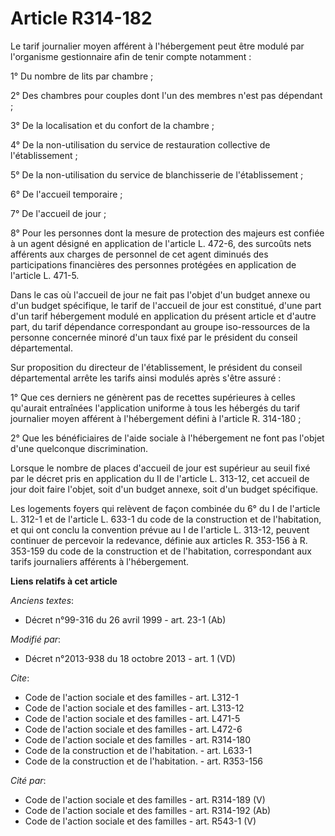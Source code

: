 # Article R314-182

Le tarif journalier moyen afférent à l'hébergement peut être modulé par l'organisme gestionnaire afin de tenir compte
notamment : 

1° Du nombre de lits par chambre ; 

2° Des chambres pour couples dont l'un des membres n'est pas dépendant ; 

3° De la localisation et du confort de la chambre ; 

4° De la non-utilisation du service de restauration collective de l'établissement ; 

5° De la non-utilisation du service de blanchisserie de l'établissement ; 

6° De l'accueil temporaire ; 

7° De l'accueil de jour ; 

8° Pour les personnes dont la mesure de protection des majeurs est confiée à un agent désigné en application de l'article L.
472-6, des surcoûts nets afférents aux charges de personnel de cet agent diminués des participations financières des
personnes protégées en application de l'article L. 471-5. 

Dans le cas où l'accueil de jour ne fait pas l'objet d'un budget annexe ou d'un budget spécifique, le tarif de l'accueil de
jour est constitué, d'une part d'un tarif hébergement modulé en application du présent article et d'autre part, du tarif
dépendance correspondant au groupe iso-ressources de la personne concernée minoré d'un taux fixé par le président du conseil
départemental. 

Sur proposition du directeur de l'établissement, le président du conseil départemental arrête les tarifs ainsi modulés après
s'être assuré : 

1° Que ces derniers ne génèrent pas de recettes supérieures à celles qu'aurait entraînées l'application uniforme à tous les
hébergés du tarif journalier moyen afférent à l'hébergement défini à l'article R. 314-180 ; 

2° Que les bénéficiaires de l'aide sociale à l'hébergement ne font pas l'objet d'une quelconque discrimination. 

Lorsque le nombre de places d'accueil de jour est supérieur au seuil fixé par le décret pris en application du II de
l'article L. 313-12, cet accueil de jour doit faire l'objet, soit d'un budget annexe, soit d'un budget spécifique. 

Les logements foyers qui relèvent de façon combinée du 6° du I de l'article L. 312-1 et de l'article L. 633-1 du code de la
construction et de l'habitation, et qui ont conclu la convention prévue au I de l'article L. 313-12, peuvent continuer de
percevoir la redevance, définie aux articles R. 353-156 à R. 353-159 du code de la construction et de l'habitation,
correspondant aux tarifs journaliers afférents à l'hébergement.

**Liens relatifs à cet article**

_Anciens textes_:

  - Décret n°99-316 du 26 avril 1999 - art. 23-1 (Ab)

_Modifié par_:

  - Décret n°2013-938 du 18 octobre 2013 - art. 1 (VD)

_Cite_:

  - Code de l'action sociale et des familles - art. L312-1
  - Code de l'action sociale et des familles - art. L313-12
  - Code de l'action sociale et des familles - art. L471-5
  - Code de l'action sociale et des familles - art. L472-6
  - Code de l'action sociale et des familles - art. R314-180
  - Code de la construction et de l'habitation. - art. L633-1
  - Code de la construction et de l'habitation. - art. R353-156

_Cité par_:

  - Code de l'action sociale et des familles - art. R314-189 (V)
  - Code de l'action sociale et des familles - art. R314-192 (Ab)
  - Code de l'action sociale et des familles - art. R543-1 (V)
